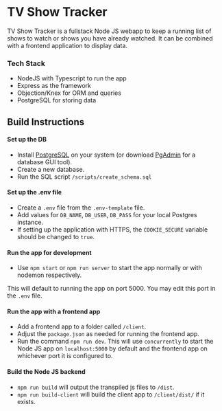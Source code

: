 # TV Show Tracker

TV Show Tracker is a fullstack Node JS webapp to keep a running list of shows to watch or shows you have already watched. It can be combined with a frontend application to display data.

### Tech Stack

- NodeJS with Typescript to run the app
- Express as the framework
- Objection/Knex for ORM and queries
- PostgreSQL for storing data

## Build Instructions

#### Set up the DB

- Install [PostgreSQL](https://www.postgresql.org/download/) on your system (or download [PgAdmin](https://www.postgresql.org/download/) for a database GUI tool).
- Create a new database.
- Run the SQL script `/scripts/create_schema.sql`

#### Set up the .env file

- Create a `.env` file from the `.env-template` file.
- Add values for `DB_NAME`, `DB_USER`, `DB_PASS` for your local Postgres instance.
- If setting up the application with HTTPS, the `COOKIE_SECURE` variable should be changed to `true`.

#### Run the app for development

- Use `npm start` or `npm run server` to start the app normally or with nodemon respectively.

This will default to running the app on port 5000. You may edit this port in the `.env` file.

#### Run the app with a frontend app

- Add a frontend app to a folder called `/client`.
- Adjust the `package.json` as needed for running the frontend app.
- Run the command `npm run dev`. This will use `concurrently` to start the Node JS app on `localhost:5000` by default and the frontend app on whichever port it is configured to.

#### Build the Node JS backend

- `npm run build` will output the transpiled js files to `/dist`.
- `npm run build-client` will build the client app to `/client/dist/` if it exists.
